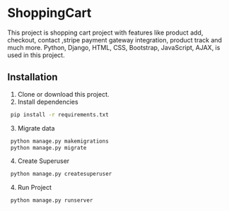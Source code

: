 
# ShoppingCart

This project is shopping cart project with features like product add, checkout, contact ,stripe payment gateway integration, product track and much more. Python, Django, HTML, CSS, Bootstrap, JavaScript, AJAX, is used in this project.

 


## Installation

1. Clone or download this project.
2. Install dependencies

```bash
 pip install -r requirements.txt
```
3. Migrate data 
```bash
 python manage.py makemigrations
 python manage.py migrate
```
4. Create Superuser
```bash
 python manage.py createsuperuser
```
4. Run Project
```bash
 python manage.py runserver
```


    
